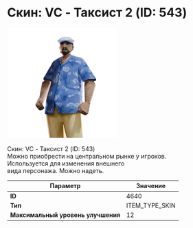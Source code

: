 # Скин: VC - Таксист 2 (ID: 543)

![Item Image](../img/4640.webp?raw=true)

Скин: VC - Таксист 2 (ID: 543)<br>Можно приобрести на центральном рынке у игроков.<br>Используется для изменения внешнего<br>вида персонажа. Можно надеть.


| Параметр | Значение |
|----------|----------|
| **ID** | 4640 |
| **Тип** | ITEM_TYPE_SKIN |
| **Максимальный уровень улучшения** | 12 |

